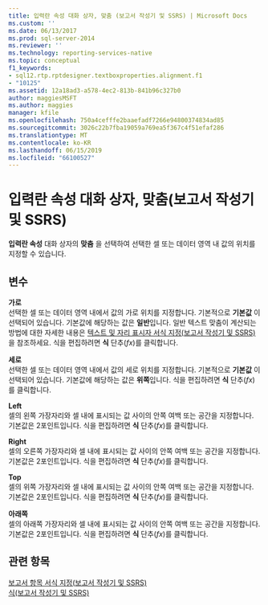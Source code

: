 ```yaml
---
title: 입력란 속성 대화 상자, 맞춤 (보고서 작성기 및 SSRS) | Microsoft Docs
ms.custom: ''
ms.date: 06/13/2017
ms.prod: sql-server-2014
ms.reviewer: ''
ms.technology: reporting-services-native
ms.topic: conceptual
f1_keywords:
- sql12.rtp.rptdesigner.textboxproperties.alignment.f1
- "10125"
ms.assetid: 12a18ad3-a578-4ec2-813b-841b96c327b0
author: maggiesMSFT
ms.author: maggies
manager: kfile
ms.openlocfilehash: 750a4cefffe2baaefadf7266e94800374834ad85
ms.sourcegitcommit: 3026c22b7fba19059a769ea5f367c4f51efaf286
ms.translationtype: MT
ms.contentlocale: ko-KR
ms.lasthandoff: 06/15/2019
ms.locfileid: "66100527"
---
```

# <a name="text-box-properties-dialog-box-alignment-report-builder-and-ssrs"></a>입력란 속성 대화 상자, 맞춤(보고서 작성기 및 SSRS)
  **입력란 속성** 대화 상자의 **맞춤** 을 선택하여 선택한 셀 또는 데이터 영역 내 값의 위치를 지정할 수 있습니다.  
  
## <a name="options"></a>변수  
 **가로**  
 선택한 셀 또는 데이터 영역 내에서 값의 가로 위치를 지정합니다. 기본적으로 **기본값** 이 선택되어 있습니다. 기본값에 해당하는 값은 **일반**입니다. 일반 텍스트 맞춤이 계산되는 방법에 대한 자세한 내용은 [텍스트 및 자리 표시자 서식 지정&#40;보고서 작성기 및 SSRS&#41;](report-design/formatting-text-and-placeholders-report-builder-and-ssrs.md)을 참조하세요. 식을 편집하려면 **식** 단추(*fx*)를 클릭합니다.  
  
 **세로**  
 선택한 셀 또는 데이터 영역 내에서 값의 세로 위치를 지정합니다. 기본적으로 **기본값** 이 선택되어 있습니다. 기본값에 해당하는 값은 **위쪽**입니다. 식을 편집하려면 **식** 단추(*fx*)를 클릭합니다.  
  
 **Left**  
 셀의 왼쪽 가장자리와 셀 내에 표시되는 값 사이의 안쪽 여백 또는 공간을 지정합니다. 기본값은 2포인트입니다. 식을 편집하려면 **식** 단추(*fx*)를 클릭합니다.  
  
 **Right**  
 셀의 오른쪽 가장자리와 셀 내에 표시되는 값 사이의 안쪽 여백 또는 공간을 지정합니다. 기본값은 2포인트입니다. 식을 편집하려면 **식** 단추(*fx*)를 클릭합니다.  
  
 **Top**  
 셀의 위쪽 가장자리와 셀 내에 표시되는 값 사이의 안쪽 여백 또는 공간을 지정합니다. 기본값은 2포인트입니다. 식을 편집하려면 **식** 단추(*fx*)를 클릭합니다.  
  
 **아래쪽**  
 셀의 아래쪽 가장자리와 셀 내에 표시되는 값 사이의 안쪽 여백 또는 공간을 지정합니다. 기본값은 2포인트입니다. 식을 편집하려면 **식** 단추(*fx*)를 클릭합니다.  
  
## <a name="see-also"></a>관련 항목  
 [보고서 항목 서식 지정&#40;보고서 작성기 및 SSRS&#41;](report-design/formatting-report-items-report-builder-and-ssrs.md)   
 [식&#40;보고서 작성기 및 SSRS&#41;](report-design/expressions-report-builder-and-ssrs.md)  
  
  
